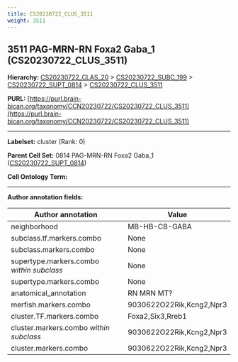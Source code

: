 ```yaml
---
title: CS20230722_CLUS_3511
weight: 3511
---
```

## 3511 PAG-MRN-RN Foxa2 Gaba_1 (CS20230722_CLUS_3511)
<b>Hierarchy: </b>
[CS20230722_CLAS_20](../CS20230722_CLAS_20) >
[CS20230722_SUBC_199](../CS20230722_SUBC_199) >
[CS20230722_SUPT_0814](../CS20230722_SUPT_0814) >
[CS20230722_CLUS_3511](../CS20230722_CLUS_3511)

**PURL:** [https://purl.brain-bican.org/taxonomy/CCN20230722/CS20230722_CLUS_3511](https://purl.brain-bican.org/taxonomy/CCN20230722/CS20230722_CLUS_3511)

---


**Labelset:** cluster (Rank: 0)

**Parent Cell Set:** 0814 PAG-MRN-RN Foxa2 Gaba_1 ([CS20230722_SUPT_0814](../CS20230722_SUPT_0814))



**Cell Ontology Term:** 

[MARKER GENES.]: #


---

[TRANSFERRED ANNOTATIONS.]: #


[AUTHOR ANNOTATION FIELDS.]: #


**Author annotation fields:**

| Author annotation | Value |
|-------------------|-------|
|neighborhood|MB-HB-CB-GABA|
|subclass.tf.markers.combo|None|
|subclass.markers.combo|None|
|supertype.markers.combo _within subclass_|None|
|supertype.markers.combo|None|
|anatomical_annotation|RN MRN MT?|
|merfish.markers.combo|9030622O22Rik,Kcng2,Npr3|
|cluster.TF.markers.combo|Foxa2,Six3,Rreb1|
|cluster.markers.combo _within subclass_|9030622O22Rik,Kcng2,Npr3|
|cluster.markers.combo|9030622O22Rik,Kcng2,Npr3|
